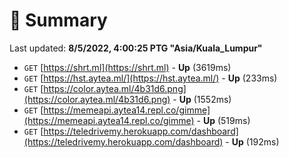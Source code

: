 # 📖 Summary
Last updated: **8/5/2022, 4:00:25 PTG "Asia/Kuala_Lumpur"**

- `GET` [https://shrt.ml](https://shrt.ml) - **Up** (3619ms)
- `GET` [https://hst.aytea.ml/](https://hst.aytea.ml/) - **Up** (233ms)
- `GET` [https://color.aytea.ml/4b31d6.png](https://color.aytea.ml/4b31d6.png) - **Up** (1552ms)
- `GET` [https://memeapi.aytea14.repl.co/gimme](https://memeapi.aytea14.repl.co/gimme) - **Up** (519ms)
- `GET` [https://teledrivemy.herokuapp.com/dashboard](https://teledrivemy.herokuapp.com/dashboard) - **Up** (192ms)
